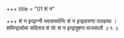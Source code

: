 +++
title = "01 शं न"

+++
शं न इन्द्राग्नी भवतामवोभिः शं न इन्द्रावरुणा रातहव्या ।  
शमिन्द्रासोमा सविताय शं योः शं न इन्द्रापूषणा वाजसातौ ॥ १ ॥